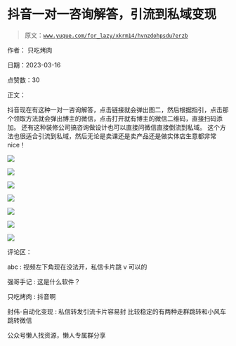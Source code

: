 # 抖音一对一咨询解答，引流到私域变现

> 原文：[`www.yuque.com/for_lazy/xkrm14/hvnzdohpsdu7erzb`](https://www.yuque.com/for_lazy/xkrm14/hvnzdohpsdu7erzb)

作者： 只吃烤肉

日期：2023-03-16

点赞数：30

正文：

抖音现在有这种一对一咨询解答，点击链接就会弹出图二，然后根据指引，点击那个领取方法就会弹出博主的微信，点击打开就有博主的微信二维码，直接扫码添加。 还有这种装修公司搞咨询做设计也可以直接问微信直接倒流到私域。 这个方法也很适合引流到私域，然后无论是卖课还是卖产品还是做实体店生意都非常 nice！

![](img/8f24bb0514afc32dc3d2a464e3394e38.png)  

![](img/1caa6450b28e7323a8ffb8a8e262cbc1.png)

![](img/80ac59763253fd09de35adb8f4ef158c.png)  

![](img/a684d2e75300e2d9ca602b38dd98cd80.png)

![](img/56b7483810472266a113ad48b07a57d4.png)

![](img/875af7ae250047ccef466960a566df64.png)

![](img/ff0857dc805213abd9133ca1877506a8.png)  

评论区：

abc : 视频左下角现在没法开，私信卡片跳 v 可以的

强哥手记 : 这是什么软件？

只吃烤肉 : 抖音啊

封伟-自动化变现 : 私信转发引流卡片容易封 比较稳定的有两种走群跳转和小风车跳转微信

公众号懒人找资源，懒人专属群分享

